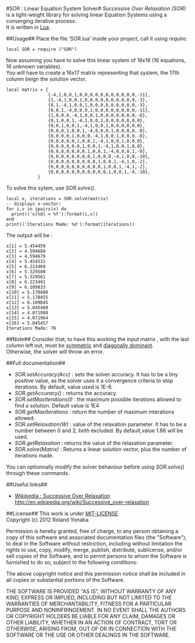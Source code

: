 ﻿#SOR : Linear Equation System Solver#
*Successive Over Relaxation (SOR)* is a light-weight library for solving linear Equation Systems using a converging iterative process.<br/>
It is written in [Lua][].

##Usage##
Place the file 'SOR.lua' inside your project, call it using *require*.
    
    local SOR = require ("SOR")
	
Now assuming you have to solve this linear system of 16x16 (16 equations, 16 unknown variables).<br/>
You will have to create a 16x17 matrix representing that system, the 17th column beign the solution vector.

    local matrix = {
					{-4,1,0,0,1,0,0,0,0,0,0,0,0,0,0,0,-11},
					{1,-4,1,0,0,1,0,0,0,0,0,0,0,0,0,0,-3},
					{0,1,-4,1,0,0,1,0,0,0,0,0,0,0,0,0,-3},
					{0,0,1,-4,0,0,0,1,0,0,0,0,0,0,0,0,-11},
					{1,0,0,0,-4,1,0,0,1,0,0,0,0,0,0,0,-8},
					{0,1,0,0,1,-4,1,0,0,1,0,0,0,0,0,0,0},
					{0,0,1,0,0,1,-4,1,0,0,1,0,0,0,0,0,0},
					{0,0,0,1,0,0,1,-4,0,0,0,1,0,0,0,0,-8},
					{0,0,0,0,1,0,0,0,-4,1,0,0,1,0,0,0,-8},
					{0,0,0,0,0,1,0,0,1,-4,1,0,0,1,0,0,0},
					{0,0,0,0,0,0,1,0,0,1,-4,1,0,0,1,0,0},
					{0,0,0,0,0,0,0,1,0,0,1,-4,0,0,0,1,-8},
					{0,0,0,0,0,0,0,0,1,0,0,0,-4,1,0,0,-10},
					{0,0,0,0,0,0,0,0,0,1,0,0,1,-4,1,0,-2},
					{0,0,0,0,0,0,0,0,0,0,1,0,0,1,-4,1,-2},
					{0,0,0,0,0,0,0,0,0,0,0,1,0,0,1,-4,-10},
				}
				
To solve this sytem, use *SOR.solve()*.

    local x, iterations = SOR.solve(matrix)
    -- displays x-vector:
    for i,v in ipairs(x) do
      print(('x[%d] = %f'):format(i,v))
    end
    print(('Iterations Made: %d'):format(iterations))

The output will be :

    x[1] = 5.454459
    x[2] = 4.594688
    x[3] = 4.594679
    x[4] = 5.454531
    x[5] = 6.223469
    x[6] = 5.329580
    x[7] = 5.329561
    x[8] = 6.223491
    x[9] = 6.109833
    x[10] = 5.170488
    x[11] = 5.170455
    x[12] = 6.109845
    x[13] = 5.045460
    x[14] = 4.071980
    x[15] = 4.071964
    x[16] = 5.045457
    Iterations Made: 78

##Note##
Consider that, to have this working the input matrix , with the last column left out, must be [symmetric][] and [diagonally dominant][].<br/>
Otherwise, the solver will throw an error.


##Full documentation##
		
* *SOR.setAccuracy(Acc)* : sets the solver accuracy. It has to be a tiny positive value, as the solver uses it a convergence criteria to stop iterations. By default, value used is 1E-6.
* *SOR.getAccuracy()* : returns the accuracy.
* *SOR.setMaxIterations(I)* : the maximum possible iterations allowed to find a solution. Default value is 1E4
* *SOR.getMaxIterations* : return the number of maximum interations allowed.
* *SOR.setRelaxation(W)* : value of the relaxation parameter. It has to be a number between 0 and 2, both excluded. By default,value 1.86 will be used.
* *SOR.getRelaxation* : returns the value of the relaxation parameter.
* *SOR.solve(Matrix)* : Returns a linear solution vector, plus the number of iterations made.

You can optionnally modify the solver behaviour before using *SOR.solve()* through these commands.

##Useful links##
*  [Wikipedia : Successive Over Relaxation][] http://en.wikipedia.org/wiki/Successive_over-relaxation
  
##License##
This work is under [MIT-LICENSE][]<br/>
Copyright (c) 2012 Roland Yonaba

Permission is hereby granted, free of charge, to any person obtaining a
copy of this software and associated documentation files (the
"Software"), to deal in the Software without restriction, including
without limitation the rights to use, copy, modify, merge, publish,
distribute, sublicense, and/or sell copies of the Software, and to
permit persons to whom the Software is furnished to do so, subject to
the following conditions:

The above copyright notice and this permission notice shall be included
in all copies or substantial portions of the Software.

THE SOFTWARE IS PROVIDED "AS IS", WITHOUT WARRANTY OF ANY KIND, EXPRESS
OR IMPLIED, INCLUDING BUT NOT LIMITED TO THE WARRANTIES OF
MERCHANTABILITY, FITNESS FOR A PARTICULAR PURPOSE AND NONINFRINGEMENT.
IN NO EVENT SHALL THE AUTHORS OR COPYRIGHT HOLDERS BE LIABLE FOR ANY
CLAIM, DAMAGES OR OTHER LIABILITY, WHETHER IN AN ACTION OF CONTRACT,
TORT OR OTHERWISE, ARISING FROM, OUT OF OR IN CONNECTION WITH THE
SOFTWARE OR THE USE OR OTHER DEALINGS IN THE SOFTWARE.

[Lua]: http://www.lua.org
[Wikipedia : Successive Over Relaxation]: http://en.wikipedia.org/wiki/Successive_over-relaxation
[symmetric]: http://en.wikipedia.org/wiki/Symmetric_matrix
[diagonally dominant]: http://en.wikipedia.org/wiki/Diagonally_dominant_matrix
[MIT-LICENSE]: http://www.opensource.org/licenses/mit-license.php